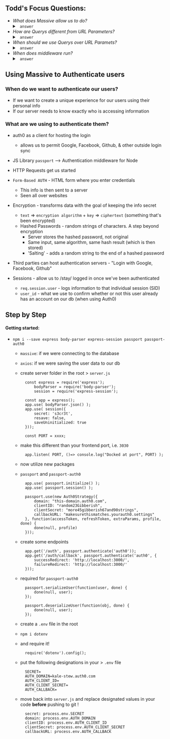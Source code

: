 ## Todd's Focus Questions:
- _What does Massive allow us to do?_
    <details>
    <summary> <code> answer </code> </summary>
    </details>
- _How are Querys different from URL Parameters?_
    <details>
    <summary> <code> answer </code> </summary>
    </details>
- _When should we use Querys over URL Paramets?_
    <details>
    <summary> <code> answer </code> </summary>
    </details>
- _When does middleware run?_
    <details>
    <summary> <code> answer </code> </summary>
    </details>

## Using Massive to Authenticate users
### When do we want to authenticate our users?
   - If we want to create a unique experience for our users using their personal info
   - If our server needs to know exactly who is accessing information

### What are we using to authenticate them?
- auth0 as a client for hosting the login
  - allows us to permit Google, Facebook, Github, & other outside login sync
- JS Library `passport` --> Authentication middleware for Node
- HTTP Requests get us started 
- `Form-Based AUTH` - HTML form where you enter credentials
    - This info is then sent to a server 
    - Seen all over websites 

- Encryption - transforms data with the goal of keeping the info secret 
    - `text` => `encryption algorithm` + `key` => `ciphertext` (something that's been encrypted)
    - Hashed Passwords - random strings of characters. A step beyond encryption
        - Server stores the hashed password, not original 
        - Same input, same algorithm, same hash result (which is then stored)
        - 'Salting' - adds a random string to the end of a hashed password 

- Third parties can host authentication servers - "Login with Google, Facebook, Github"

- Sessions - allow us to /stay/ logged in once we've been authenticated 
    - `req.session.user` - logs information to that individual session (SID)
    - `user_id` - what we use to confirm whether or not this user already has an account on our db (when using Auth0)

## Step by Step
#### Getting started:
- `npm i --save express body-parser express-session passport passport-auth0`
    - `massive`: if we were connecting to the database
    - `axios`: if we were saving the user data to our db
    - create server folder in the root > `server.js` 
      ```
        const express = require('express');
            bodyParser = require('body-parser');
            session = require('express-session');
      ```
      ```
        const app = express();
        app.use( bodyParser.json() );
        app.use( session({
            secret: 's3cr3t',
            resave: false,
            saveUninitialized: true
        }));
      ```
      ```
        const PORT = xxxx; 
      ```
    - make this different than your frontend port, i.e. `3030`
      ```
        app.listen( PORT, ()=> console.log("Docked at port", PORT) );
      ```

    - now utilize new packages
    - `passport` and `passport-auth0`
      ```
        app.use( passport.initialize() );
        app.use( passport.session() );
      ```
      ```
        passport.use(new Auth0Strategy({
            domain: "this-domain.auth0.com",
            clientID: "random23Gibberish",
            clientSecret: "more45gibberish67and90strings",
            callbackURL: "makesurethismatches.yourauth0.settings"
        }, function(accessToken, refreshToken, extraParams, profile, done) {
            done(null, profile)
        }));
      ```

    - create some endpoints 
      ```
        app.get('/auth', passport.authenticate('auth0'));
        app.get('/auth/callback', passport.authenticate('auth0', {
            successRedirect: 'http://localhost:3000/',
            failureRedirect: 'http://localhost:3000/'
        }));
      ```

    - required for `passport-auth0`
      ```
        passport.serializeUser(function(user, done) {
            done(null, user);
        });
      ```
      ```
        passport.deserializeUser(function(obj, done) {
            done(null, user);
        });
      ```

    - create a `.env` file in the root
    - `npm i dotenv`
    - and require it!
      ```
        require('dotenv').config();
      ```

    - put the following designations in your > `.env` file
      ```
        SECRET=
        AUTH_DOMAIN=kale-stew.auth0.com
        AUTH_CLIENT_ID=
        AUTH_CLIENT_SECRET=
        AUTH_CALLBACK=
      ```

    - move back into `server.js` and replace designated values in your code **before** pushing to git !
      ```
        secret: process.env.SECRET
        domain: process.env.AUTH_DOMAIN
        clientID: process.env.AUTH_CLIENT_ID
        clientSecret: process.env.AUTH_CLIENT_SECRET
        callbackURL: process.env.AUTH_CALLBACK
      ```